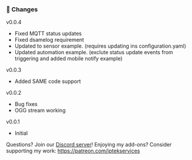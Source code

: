 ### 🔨 Changes
v0.0.4
- Fixed MQTT status updates
- Fixed dsamelog requirement
- Updated to sensor example. (requires updating ins configuration.yaml)
- Updated automation example. (exclute status update events from triggering and added mobile notify example)

v0.0.3
- Added SAME code support

v0.0.2
- Bug fixes
- OGG stream working

v0.0.1
- Initial


Questions? Join our [Discord server](https://discord.gg/EXjEee3dnw)!
Enjoying my add-ons? Consider supporting my work:
https://patreon.com/jptekservices